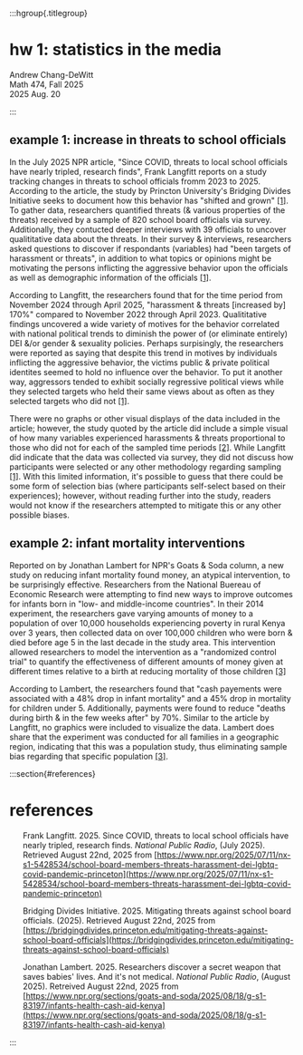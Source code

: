 :::hgroup{.titlegroup}

# hw 1: statistics in the media

Andrew Chang-DeWitt \
Math 474, Fall 2025 \
2025 Aug. 20

:::

## example 1: increase in threats to school officials

In the July 2025 NPR article, "Since COVID, threats to local school officials
have nearly tripled, research finds", Frank Langfitt reports on a study
tracking changes in threats to school officials fromm 2023 to 2025. According
to the article, the study by Princton University's Bridging Divides Initiative
seeks to document how this behavior has "shifted and grown" [[1]][langfitt]. To
gather data, researchers quantified threats (& various properties of the
threats) received by a sample of 820 school board officials via survey.
Additionally, they contucted deeper interviews with 39 officials to uncover
qualititative data about the threats. In their survey & interviews, researchers
asked questions to discover if respondants (variables) had "been targets of
harassment or threats", in addition to what topics or opinions might be
motivating the persons inflicting the aggressive behavior upon the officials as
well as demographic information of the officials [[1]][langfitt].

According to Langfitt, the researchers found that for the time period from
November 2024 through April 2025, "harassment & threats [increased by] 170%"
compared to November 2022 through April 2023. Qualititative findings uncovered
a wide variety of motives for the behavior correlated with national political
trends to diminish the power of (or eliminate entirely) DEI &/or gender &
sexuality policies. Perhaps surpisingly, the researchers were reported as
saying that despite this trend in motives by individuals inflicting the
aggressive behavior, the victims public & private political identites seemed to
hold no influence over the behavior. To put it another way, aggressors tended
to exhibit socially regressive political views while they selected targets who
held their same views about as often as they selected targets who did
not [[1]][langfitt].

There were no graphs or other visual displays of the data included in the
article; however, the study quoted by the article did include a simple visual
of how many variables experienced harassments & threats proportional to those
who did not for each of the sampled time periods [[2]][bdi]. While Langfitt did
indicate that the data was collected via survey, they did not discuss how
participants were selected or any other methodology regarding
sampling [[1]][langfitt]. With this limited information, it's possible to guess
that there could be some form of selection bias (where participants self-select
based on their experiences); however, without reading further into the study,
readers would not know if the researchers attempted to mitigate this or any
other possible biases.

## example 2: infant mortality interventions

Reported on by Jonathan Lambert for NPR's Goats & Soda column, a new study on
reducing infant mortality found money, an atypical intervention, to be
surprisingly effective. Researchers from the National Buereau of Economic
Research were attempting to find new ways to improve outcomes for infants born
in "low- and middle-income countries". In their 2014 experiment, the
researchers gave varying amounts of money to a population of over 10,000
households experiencing poverty in rural Kenya over 3 years, then collected
data on over 100,000 children who were born & died before age 5 in the last
decade in the study area. This intervention allowed researchers to model the
intervention as a "randomized control trial" to quantify the effectiveness of
different amounts of money given at different times relative to a birth at
reducing mortality of those children [[3]][lambert]

According to Lambert, the researchers found that "cash payements were
associated with a 48% drop in infant mortality" and a 45% drop in mortality for
children under 5. Additionally, payments were found to reduce "deaths during
birth & in the few weeks after" by 70%. Similar to the article by Langfitt, no
graphics were included to visualize the data. Lambert does share that the
experiment was conducted for all families in a geographic region, indicating
that this was a population study, thus eliminating sample bias regarding that
specific population [[3]][lambert].

:::section{#references}

# references

<ol>

Frank Langfitt. 2025. Since COVID, threats to local school officials have
nearly tripled, research finds. _National Public Radio_, (July 2025). Retrieved
August 22nd, 2025 from
[https://www.npr.org/2025/07/11/nx-s1-5428534/school-board-members-threats-harassment-dei-lgbtq-covid-pandemic-princeton](https://www.npr.org/2025/07/11/nx-s1-5428534/school-board-members-threats-harassment-dei-lgbtq-covid-pandemic-princeton)

[langfitt]: https://www.npr.org/2025/07/11/nx-s1-5428534/school-board-members-threats-harassment-dei-lgbtq-covid-pandemic-princeton "[Langfitt, NPR] Since COVID, threats to local school officials have nearly
tripled, research finds"

Bridging Divides Initiative. 2025. Mitigating threats against school board
officials. (2025). Retrieved August 22nd, 2025 from
[https://bridgingdivides.princeton.edu/mitigating-threats-against-school-board-officials](https://bridgingdivides.princeton.edu/mitigating-threats-against-school-board-officials)

[bdi]: https://bridgingdivides.princeton.edu/mitigating-threats-against-school-board-officials "[Bridging Divides Initiative, Princeton] Mitigating threats against school
board officials"

Jonathan Lambert. 2025. Researchers discover a secret weapon that saves babies'
lives. And it's not medical. _National Public Radio_, (August 2025). Retreived
August 22nd, 2025 from
[https://www.npr.org/sections/goats-and-soda/2025/08/18/g-s1-83197/infants-health-cash-aid-kenya](https://www.npr.org/sections/goats-and-soda/2025/08/18/g-s1-83197/infants-health-cash-aid-kenya)

[lambert]: https://www.npr.org/sections/goats-and-soda/2025/08/18/g-s1-83197/infants-health-cash-aid-kenya "[National Public Radio] Researchers discover a secret weapon that saves
babies' lives. And it's not medical."

</ol>

:::
